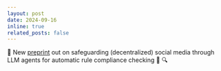 ```yaml
---
layout: post
date: 2024-09-16
inline: true
related_posts: false
---
```


📝 New [preprint](https://arxiv.org/abs/2409.08963) out on safeguarding (decentralized) social media through LLM agents for automatic rule compliance checking 🤖 🔍

